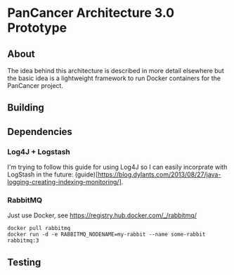 # PanCancer Architecture 3.0 Prototype

## About

The idea behind this architecture is described in more detail elsewhere but the basic idea is a lightweight
framework to run Docker containers for the PanCancer project.

## Building

## Dependencies

### Log4J + Logstash

I'm trying to follow this guide for using Log4J so I can easily incorprate with LogStash in the future: (guide)[https://blog.dylants.com/2013/08/27/java-logging-creating-indexing-monitoring/].

### RabbitMQ

Just use Docker, see https://registry.hub.docker.com/_/rabbitmq/

    docker pull rabbitmq
    docker run -d -e RABBITMQ_NODENAME=my-rabbit --name some-rabbit rabbitmq:3

## Testing

